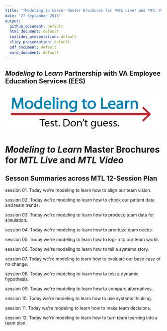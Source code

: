 ```yaml
---
title: "*Modeling to Learn* Master Brochures for *MTL Live* and *MTL Video*"
date: "27 September 2018"
output: 
  github_document: default
  html_document: default
  ioslides_presentation: default
  slidy_presentation: default
  pdf_document: default
  word_document: default
---
```


<!-- MTL Logo, HTML img tag -->
## *Modeling to Learn* Partnership with VA Employee Education Services (EES)
<img src = "https://raw.githubusercontent.com/lzim/teampsd/teampsd_style/mtl_logo/mtl_testdontguess_sm.png"
     height = "130" width = "500">  

# *Modeling to Learn* Master Brochures for *MTL Live* and *MTL Video*

## Sesson Summaries across MTL 12-Session Plan

session 01. Today we're modeling to learn how to align our team vision.

session 02. Today we're modeling to learn how to check our patient data and team trends.

session 03. Today we're modeling to learn how to produce team data for simulation.

session 04. Today we're modeling to learn how to prioritize team needs.

session 05. Today we're modeling to learn how to log-in to our team world.

session 06. Today we're modeling to learn how to tell a systems story.

session 07. Today we're modeling to learn how to evaluate our base case of no change.

session 08. Today we're modeling to learn how to test a dynamic hypothesis.

session 09. Today we're modeling to learn how to compare alternatives.

session 10. Today we're modeling to learn how to use systems thinking.

session 11. Today we're modeling to learn how to make team decisions.

session 12. Today we're modeling to learn how to turn team learning into a team plan.

